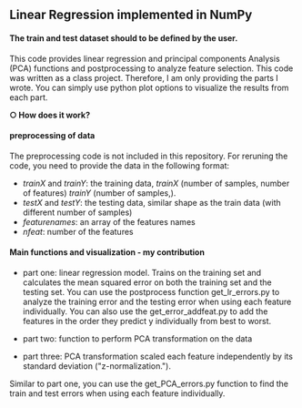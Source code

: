 ## Linear Regression implemented in NumPy
#### The train and test dataset should to be defined by the user.

 This code provides linear regression and principal components Analysis (PCA) functions and postprocessing to analyze feature selection. This code was written as a class project. Therefore, I am only providing the parts I wrote. You can simply use python plot options to visualize the results from each part. 


**○ How does it work?**

#### preprocessing of data
The preprocessing code is not included in this repository. For reruning the code, you need to provide the data in the following format:

- *trainX* and *trainY*: the training data, *trainX* (number of samples, number of features) *trainY* (number of samples,).  
- *testX* and *testY*: the testing data, similar shape as the train data (with different number of samples)
- *featurenames*: an array of the features names
- *nfeat*: number of the features


#### Main functions and visualization - my contribution
- part one: linear regression model. Trains on the training set and calculates the mean squared error on both the training set and the testing set. You can use the postprocess function get_lr_errors.py to analyze the  training error and the testing error when using each feature individually.  You can also use the get_error_addfeat.py to add the features in the order they predict y individually from best to worst. 

- part two: function to perform PCA transformation on the data

- part three: PCA transformation scaled each feature independently by its standard deviation ("z-normalization.").

Similar to part one, you can use the get_PCA_errors.py function to find the train and test errors when using each feature individually. 


 





